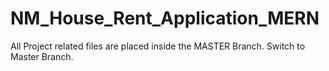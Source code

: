 # NM_House_Rent_Application_MERN
All Project related files are placed inside the MASTER Branch.
Switch to Master Branch.
